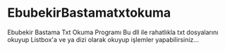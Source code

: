 # EbubekirBastamatxtokuma
 Ebubekir Bastama Txt Okuma Programı
  Bu dll ile rahatlıkla txt dosyalarını okuyup Listbox'a ve ya dizi olarak okuyup işlemler yapabilirsiniz...
